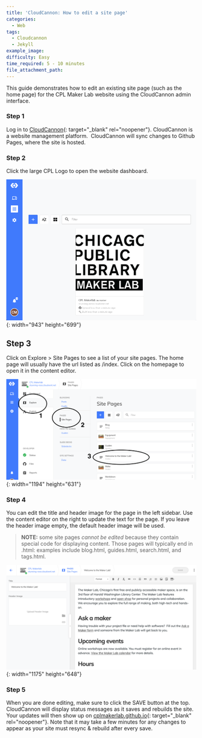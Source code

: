 ```yaml
---
title: 'CloudCannon: How to edit a site page'
categories:
  - Web
tags:
  - Cloudcannon
  - Jekyll
example_image:
difficulty: Easy
time_required: 5 - 10 minutes
file_attachment_path:
---
```


This guide demonstrates how to edit an existing site page (such as the home page) for the CPL Maker Lab website using the CloudCannon admin interface.

### Step 1

Log in to [CloudCannon](cloudcannon.com/){: target="_blank" rel="noopener"}. CloudCannon is a website management platform.&nbsp; CloudCannon will sync changes to Github Pages, where the site is hosted.

### Step 2

Click the large CPL Logo to open the website dashboard.

![](/uploads/cloudcannon-how-to-edit-a-site-page/guides-cloudcannon-landing.png){: width="943" height="699"}

## Step 3

Click on Explore &gt; Site Pages to see a list of your site pages. The home page will usually have the url listed as /index. Click on the homepage to open it in the content editor.

![](/uploads/cloudcannon-how-to-edit-a-site-page/guides-edit-site-page.png){: width="1194" height="631"}

### Step 4

You can edit the title and header image for the page in the left sidebar. Use the content editor on the right to update the text for the page. If you leave the header image empty, the default header image will be used.

> **NOTE:** some site pages *cannot be edited* because they contain special code for displaying content. Those pages will typically end in .html: examples include blog.html, guides.html, search.html, and tags.html.

![](/uploads/cloudcannon-how-to-edit-a-site-page/guides-edit-page.png){: width="1175" height="648"}

### Step 5

When you are done editing, make sure to click the SAVE button at the top. CloudCannon will display status messages as it saves and rebuilds the site. Your updates will then show up on [cplmakerlab.github.io](http://cplmakerlab.github.io){: target="_blank" rel="noopener"}. Note that it may take a few minutes for any changes to appear as your site must resync & rebuild after every save.

&nbsp;